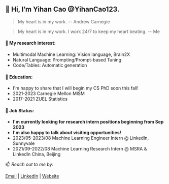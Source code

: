 ## 👋 Hi, I’m Yihan Cao @YihanCao123.
> My heart is in my work. -- Andrew Carnegie

> My heart is in my work. I work 24/7 to keep my heart beating. -- Me
#### 👀 My research interest:
- Multimodal Machine Learning: Vision language, Brain2X
- Natural Language: Prompting/Prompt-based Tuning
- Code/Tables: Automatic generation
#### 🌱 Education:
- I'm happy to share that I will begin my CS PhD soon this fall!
- 2021-2023 Carnegie Mellon MISM
- 2017-2021 ZUEL Statistics
#### 💞️ Job Status:
- **I'm currently looking for research intern positions beginning from Sep 2023**
- **I'm also happy to talk about visiting opportunities!**
- 2023/05-2023/08 Machine Learning Engineer Intern @ LinkedIn, Sunnyvale
- 2021/09-2022/08 Machine Learning Research Intern @ MSRA & LinkedIn China, Beijing

 📫 *Reach out to me by:*
 
 [Email](yihancao201@gmail.com) | [LinkedIn](https://www.linkedin.com/in/yihancao1999/) | [Website](nekoneko20.github.io)

<!---
YihanCao123/YihanCao123 is a ✨ special ✨ repository because its `README.md` (this file) appears on your GitHub profile.
You can click the Preview link to take a look at your changes.
--->
